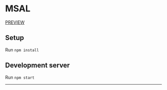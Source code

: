 # MSAL

[PREVIEW](https://m-login-redirect.herokuapp.com/)

## Setup

Run `npm install`

## Development server

Run `npm start`

---
